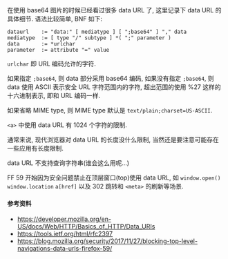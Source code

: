 在使用 base64 图片的时候已经看过很多 data URL 了, 这里记录下 data URL 的具体细节. 语法比较简单, BNF 如下:

```
dataurl    := "data:" [ mediatype ] [ ";base64" ] "," data
mediatype  := [ type "/" subtype ] *( ";" parameter )
data       := *urlchar
parameter  := attribute "=" value
```

`urlchar` 即 URL 编码允许的字符.

如果指定 `;base64`, 则 data 部分采用 base64 编码, 如果没有指定 `;base64`, 则 data 使用 ASCII 表示安全 URL 字符范围内的字符, 超出范围的使用 %27 这样的十六进制表示, 即和 URL 编码一样.

如果省略 MIME type, 则 MIME type 默认是 `text/plain;charset=US-ASCII`.

`<a>` 中使用 data URL 有 1024 个字符的限制.

通常来说, 现代浏览器对 data URL 的长度没什么限制, 当然还是要注意可能存在一些应用有长度限制.

data URL 不支持查询字符串(谁会这么用呢...)

FF 59 开始因为安全问题禁止在顶层窗口(top)使用 data URL, 如 `window.open()` `window.location` `a[href]` 以及 302 跳转和 `<meta>` 的刷新等场景.



#### 参考资料

* https://developer.mozilla.org/en-US/docs/Web/HTTP/Basics_of_HTTP/Data_URIs
* https://tools.ietf.org/html/rfc2397
* https://blog.mozilla.org/security/2017/11/27/blocking-top-level-navigations-data-urls-firefox-59/